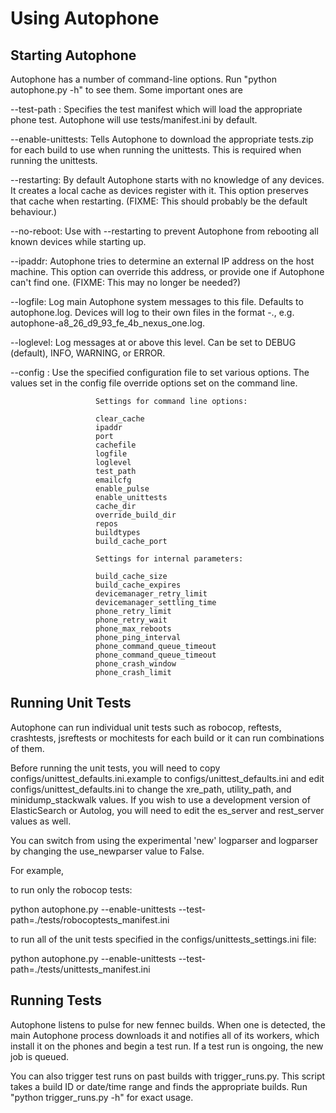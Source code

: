 Using Autophone
===============

Starting Autophone
------------------

Autophone has a number of command-line options. Run "python autophone.py -h"
to see them. Some important ones are

--test-path <testpath>: Specifies the test manifest which will load the
                        appropriate phone test. Autophone will use
                        tests/manifest.ini by default.

--enable-unittests: Tells Autophone to download the appropriate tests.zip
                    for each build to use when running the unittests. This
                    is required when running the unittests.

--restarting: By default Autophone starts with no knowledge of any devices.
              It creates a local cache as devices register with it. This
              option preserves that cache when restarting.
              (FIXME: This should probably be the default behaviour.)

--no-reboot: Use with --restarting to prevent Autophone from rebooting
             all known devices while starting up.

--ipaddr: Autophone tries to determine an external IP address on the host
          machine. This option can override this address, or provide one
          if Autophone can't find one. (FIXME: This may no longer be
          needed?)

--logfile: Log main Autophone system messages to this file. Defaults to
           autophone.log. Devices will log to their own files in the
           format <logfile base>-<phone id>.<logfile extension>, e.g.
           autophone-a8_26_d9_93_fe_4b_nexus_one.log.

--loglevel: Log messages at or above this level. Can be set to
            DEBUG (default), INFO, WARNING, or ERROR.

--config <configfile>: Use the specified configuration file to set various
                       options. The values set in the config file override
                       options set on the command line.

                       Settings for command line options:

                       clear_cache
                       ipaddr
                       port
                       cachefile
                       logfile
                       loglevel
                       test_path
                       emailcfg
                       enable_pulse
                       enable_unittests
                       cache_dir
                       override_build_dir
                       repos
                       buildtypes
                       build_cache_port

                       Settings for internal parameters:

                       build_cache_size
                       build_cache_expires
                       devicemanager_retry_limit
                       devicemanager_settling_time
                       phone_retry_limit
                       phone_retry_wait
                       phone_max_reboots
                       phone_ping_interval
                       phone_command_queue_timeout
                       phone_command_queue_timeout
                       phone_crash_window
                       phone_crash_limit

Running Unit Tests
------------------

Autophone can run individual unit tests such as robocop, reftests,
crashtests, jsreftests or mochitests for each build or it can run combinations of
them.

Before running the unit tests, you will need to copy
configs/unittest_defaults.ini.example to configs/unittest_defaults.ini
and edit configs/unittest_defaults.ini to change the xre_path,
utility_path, and minidump_stackwalk values. If you wish to use a
development version of ElasticSearch or Autolog, you will need to edit
the es_server and rest_server values as well.

You can switch from using the experimental 'new' logparser and
logparser by changing the use_newparser value to False.

For example,

to run only the robocop tests:

python autophone.py --enable-unittests --test-path=./tests/robocoptests_manifest.ini

to run all of the unit tests specified in the configs/unittests_settings.ini file:

python autophone.py --enable-unittests --test-path=./tests/unittests_manifest.ini


Running Tests
-------------

Autophone listens to pulse for new fennec builds. When one is detected,
the main Autophone process downloads it and notifies all of its workers,
which install it on the phones and begin a test run. If a test run is
ongoing, the new job is queued.

You can also trigger test runs on past builds with trigger_runs.py. This
script takes a build ID or date/time range and finds the appropriate builds.
Run "python trigger_runs.py -h" for exact usage.
